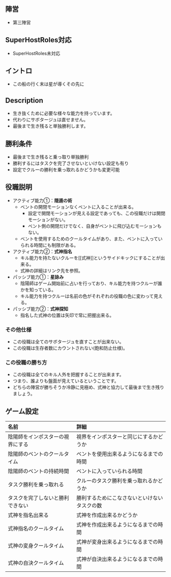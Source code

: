 ## 陣営
- 第三陣営

## SuperHostRoles対応
- SuperHostRoles未対応

## イントロ
- この船の行く末は星が導くその先に

## Description
- 生き抜くために必要な様々な能力を持っています。
- 代わりにサボタージュは直せません。
- 最後まで生き残ると単独勝利します。

## 勝利条件
- 最後まで生き残ると乗っ取り単独勝利
- 勝利するにはタスクを完了させないといけない設定も有り
- 設定でクルーの勝利を乗っ取れるかどうかも変更可能

## 役職説明
- アクティブ能力①：**隠遁の術**
  - ベントの開閉モーションなくベントに入ることが出来る。
    - 設定で開閉モーションが見える設定であっても、この役職だけは開閉モーションがない。
    - ベント側の開閉だけでなく、自身がベントに飛び込むモーションもない。
  - ベントを使用するためのクールタイムがあり、また、ベントに入っていられる時間にも制限がある。
- アクティブ能力②：**式神指名**
  - キル能力を持たないクルーを[[式神]]というサイドキックにすることが出来る。
  - 式神の詳細はリンク先を参照。
- パッシブ能力①：**星詠み**
  - 陰陽師はゲーム開始前に占いを行っており、キル能力を持つクルーが誰かを知っている。
  - キル能力を持つクルーは名前の色がそれぞれの役職の色に変わって見える。
- パッシブ能力②：**式神探知**
  - 指名した式神の位置は矢印で常に把握出来る。
### その他仕様
- この役職は全てのサボタージュを直すことが出来ない。
- この役職は生存者数にカウントされない(飽和防止仕様)。
### この役職の勝ち方
- この役職は全てのキル人外を把握することが出来ます。
- つまり、誰よりも盤面が見えているということです。
- どちらの陣営が勝ちそうか冷静に見極め、式神と協力して最後まで生き残りましょう。

## ゲーム設定
| 名前 | 詳細 |
| :-- | :-- |
| 陰陽師をインポスターの視界にする | 視界をインポスターと同じにするかどうか |
| 陰陽師のベントのクールタイム | ベントを使用出来るようになるまでの時間 |
| 陰陽師のベントの持続時間 | ベントに入っていられる時間 |
| タスク勝利を乗っ取れる | クルーのタスク勝利を乗っ取れるかどうか |
| タスクを完了しないと勝利できない | 勝利するためにこなさないといけないタスクの数 |
| 式神を指名出来る | 式神を作成出来るかどうか |
| 式神指名のクールタイム | 式神を作成出来るようになるまでの時間 |
| 式神の変身クールタイム | 式神が変身出来るようになるまでの時間 |
| 式神の自決クールタイム | 式神が自決出来るようになるまでの時間 |